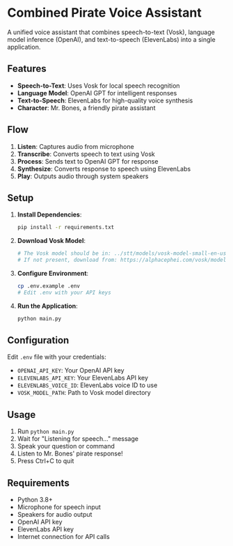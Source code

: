 # Combined Pirate Voice Assistant

A unified voice assistant that combines speech-to-text (Vosk), language model inference (OpenAI), and text-to-speech (ElevenLabs) into a single application.

## Features

- **Speech-to-Text**: Uses Vosk for local speech recognition
- **Language Model**: OpenAI GPT for intelligent responses  
- **Text-to-Speech**: ElevenLabs for high-quality voice synthesis
- **Character**: Mr. Bones, a friendly pirate assistant

## Flow

1. **Listen**: Captures audio from microphone
2. **Transcribe**: Converts speech to text using Vosk
3. **Process**: Sends text to OpenAI GPT for response
4. **Synthesize**: Converts response to speech using ElevenLabs
5. **Play**: Outputs audio through system speakers

## Setup

1. **Install Dependencies**:
   ```bash
   pip install -r requirements.txt
   ```

2. **Download Vosk Model**:
   ```bash
   # The Vosk model should be in: ../stt/models/vosk-model-small-en-us-0.15
   # If not present, download from: https://alphacephei.com/vosk/models
   ```

3. **Configure Environment**:
   ```bash
   cp .env.example .env
   # Edit .env with your API keys
   ```

4. **Run the Application**:
   ```bash
   python main.py
   ```

## Configuration

Edit `.env` file with your credentials:

- `OPENAI_API_KEY`: Your OpenAI API key
- `ELEVENLABS_API_KEY`: Your ElevenLabs API key  
- `ELEVENLABS_VOICE_ID`: ElevenLabs voice ID to use
- `VOSK_MODEL_PATH`: Path to Vosk model directory

## Usage

1. Run `python main.py`
2. Wait for "Listening for speech..." message
3. Speak your question or command
4. Listen to Mr. Bones' pirate response!
5. Press Ctrl+C to quit

## Requirements

- Python 3.8+
- Microphone for speech input
- Speakers for audio output
- OpenAI API key
- ElevenLabs API key
- Internet connection for API calls